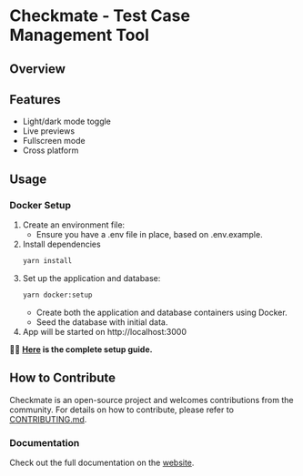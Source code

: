 # Checkmate - Test Case Management Tool

## Overview

## Features

- Light/dark mode toggle
- Live previews
- Fullscreen mode
- Cross platform

## Usage

### Docker Setup

1. Create an environment file:
   - Ensure you have a .env file in place, based on .env.example.
2. Install dependencies
   ```sh frame="none"
   yarn install
   ```
3. Set up the application and database:
   ```sh frame="none"
   yarn docker:setup
   ```
   - Create both the application and database containers using Docker.
   - Seed the database with initial data.
4. App will be started on http://localhost:3000

📌📌 **[Here](https://checkmate.dreamsportslabs.com/project/setup/) is the complete setup guide.**

## How to Contribute

Checkmate is an open-source project and welcomes contributions from the community. For details on how to contribute, please refer to [CONTRIBUTING.md](/CONTRIBUTING.md).

### Documentation

Check out the full documentation on the [website](https://checkmate.dreamsportslabs.com/).
